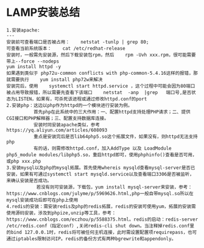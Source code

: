 LAMP安装总结
===
    1.安装apache:
    ---
    安装前可查看端口是否被占用：    netstat -tunlp | grep 80;
    可查看当前系统版本：    cat /etc/redhat-release
    安装时，一般需先安装源，然后下载安装包rpm，然后    rpm -Uvh xxx.rpm，很可能需要带上--force --nodeps
    yum install httpd -y
    如果遇到类似于 php72u-common conflicts with php-common-5.4.16这样的报错，那就需要执行    yum install php72w来解决
    安装完后，使用    systemctl start httpd.service ，这个过程中可能会因为80端口被占用导致报错，所以需要先查看下该端口    netstat  -anp  |grep   端口号,是否状态为LISTEN，如果有，可杀死该进程或通过修改httpd.conf的port
    2.安装php：这边以php作为httpd的一个模块进行安装为例。
              首先php在此系统中的三大作用：一、配置httpd支持处理PHP请求；二、提供CGI接口和PHP解释器；三、配置支持数据库连接。
              安装时同安装apache类似，参考https://yq.aliyun.com/articles/608093
              重点是安装完后是否lib64php5.so这个拓展文件，如果没有，则httpd无法支持php
              有的话，则需修改httpd.conf，加入AddType 以及 LoadModule php5_module modules/libphp5.so，重启httpd即可，使用phphinfo()查看是否可用，或php xxx.php
    3.安装mysql以及php的mysql拓展。首先使用whereis mysqld查看mysql-server是否已安装，如果有可通过systemctl start mysqld.service以及查看端口3306是否被监听，来确认安装是否成功。
               若没有则可安装源，下载包，yum install mysql-server来安装，参考：https://www.cnblogs.com/julyme/p/5969626.html,php一般自带mysql.so所以在mysql安装成功后即可在php上使用
    4.redis的安装：需安装redis及php的redis拓展，redis的安装可使用yum，拓展的安装需使用源码安装，涉及到phpize,unzip等工具，参考：https://www.cnblogs.com/eczhou/p/5588375.html。redis的启动：redis-server /etc/redis.conf（指定conf）,关闭redis-cli shut down。当注释掉redis.conf里的bind 127.0.0.1时，redis将可被任何主机连接，此时需设置配置项requirepass，也可通过iptables限制访问IP。redis的备份方式有两种bgrewrite和appendonly。
